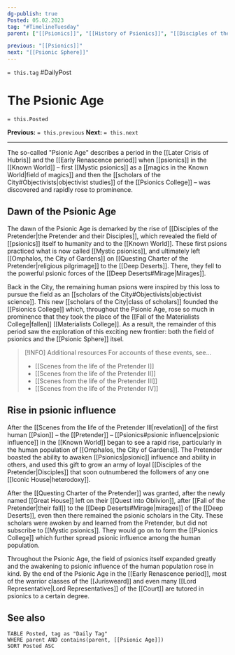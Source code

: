 ```yaml
---
dg-publish: true
Posted: 05.02.2023
tag: "#TimelineTuesday"
parent: ["[[Psionics]]", "[[History of Psionics]]", "[[Disciples of the Pretender]]", "[[Psionics College]]", "[[Crisis of Hubris]]", "[[Later Crisis of Hubris]]", "[[Renascence]]", "[[Early Renascence period]]"]

previous: "[[Psionics]]"
next: "[[Psionic Sphere]]"
---
```

`= this.tag` #DailyPost 
# The Psionic Age
`= this.Posted`

**Previous:** `= this.previous`
**Next:** `= this.next`

---

The so-called "Psionic Age" describes a period in the [[Later Crisis of Hubris]] and the [[Early Renascence period]] when [[psionics]] in the [[Known World]] – first [[Mystic psionics]] as a [[magics in the Known World|field of magics]] and then the [[scholars of the City#Objectivists|objectivist studies]] of the [[Psionics College]] – was discovered and rapidly rose to prominence.

## Dawn of the Psionic Age

The dawn of the Psionic Age is demarked by the rise of [[Disciples of the Pretender|the Pretender and their Disciples]], which revealed the field of [[psionics]] itself to humanity and to the [[Known World]]. These first psions practiced what is now called [[Mystic psionics]], and ultimately left [[Omphalos, the City of Gardens]] on [[Questing Charter of the Pretender|religious pilgrimage]] to the [[Deep Deserts]]. There, they fell to the powerful psionic forces of the [[Deep Deserts#Mirage|Mirages]].

Back in the City, the remaining human psions were inspired by this loss to pursue the field as an [[scholars of the City#Objectivists|objectivist science]]. This new [[scholars of the City|class of scholars]] founded the [[Psionics College]] which, throughout the Psionic Age, rose so much in prominence that they took the place of the [[Fall of the Materialists College|fallen]] [[Materialists College]]. As a result, the remainder of this period saw the exploration of this exciting new frontier: both the field of psionics and the [[Psionic Sphere]] itsel.

> [!INFO] Additional resources
> For accounts of these events, see...
> - [[Scenes from the life of the Pretender I]]
> - [[Scenes from the life of the Pretender II]]
> - [[Scenes from the life of the Pretender III]]
> - [[Scenes from the life of the Pretender IV]]

## Rise in psionic influence

After the [[Scenes from the life of the Pretender III|revelation]] of the first human [[Psion]] – the [[Pretender]] – [[Psionics#psionic influence|psionic influence]] in the [[Known World]] began to see a rapid rise, particularly in the human population of [[Omphalos, the City of Gardens]]. The Pretender boasted the ability to awaken [[Psionics|psionic]] influence and ability in others, and used this gift to grow an army of loyal [[Disciples of the Pretender|Disciples]] that soon outnumbered the followers of any one [[Iconic House|heterodoxy]].

After the [[Questing Charter of the Pretender]] was granted, after the newly named [[Great House]] left on their [[Quest into Oblivion]], after [[Fall of the Pretender|their fall]] to the [[Deep Deserts#Mirage|mirages]] of the [[Deep Deserts]], even then there remained the psionic scholars in the City. These scholars were awoken by and learned from the Pretender, but did not subscribe to [[Mystic psionics]]. They would go on to form the [[Psionics College]] which further spread psionic influence among the human population.

Throughout the Psionic Age, the field of psionics itself expanded greatly and the awakening to psionic influence of the human population rose in kind. By the end of the Psionic Age in the [[Early Renascence period]], most of the warrior classes of the [[Jurisweard]] and even many [[Lord Representative|Lord Representatives]] of the [[Court]] are tutored in psionics to a certain degree.

## See also
```dataview
TABLE Posted, tag as "Daily Tag"
WHERE parent AND contains(parent, [[Psionic Age]])
SORT Posted ASC
```